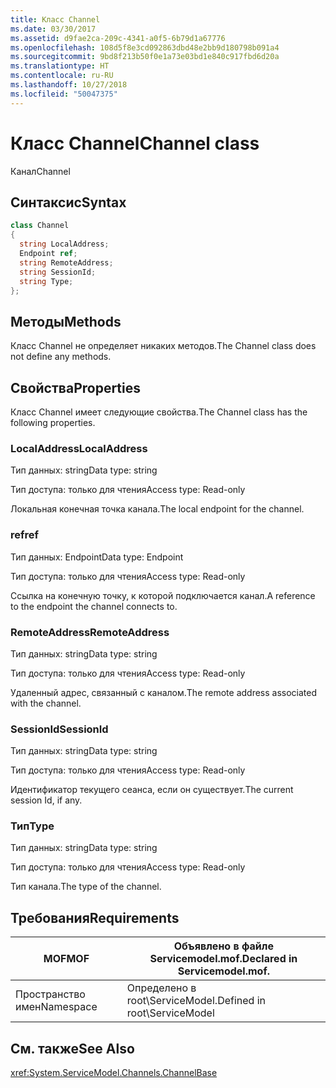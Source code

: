 ```yaml
---
title: Класс Channel
ms.date: 03/30/2017
ms.assetid: d9fae2ca-209c-4341-a0f5-6b79d1a67776
ms.openlocfilehash: 108d5f8e3cd092863dbd48e2bb9d180798b091a4
ms.sourcegitcommit: 9bd8f213b50f0e1a73e03bd1e840c917fbd6d20a
ms.translationtype: HT
ms.contentlocale: ru-RU
ms.lasthandoff: 10/27/2018
ms.locfileid: "50047375"
---
```

# <a name="channel-class"></a><span data-ttu-id="7ee48-102">Класс Channel</span><span class="sxs-lookup"><span data-stu-id="7ee48-102">Channel class</span></span>
<span data-ttu-id="7ee48-103">Канал</span><span class="sxs-lookup"><span data-stu-id="7ee48-103">Channel</span></span>  
  
## <a name="syntax"></a><span data-ttu-id="7ee48-104">Синтаксис</span><span class="sxs-lookup"><span data-stu-id="7ee48-104">Syntax</span></span>  
  
```csharp
class Channel  
{  
  string LocalAddress;  
  Endpoint ref;  
  string RemoteAddress;  
  string SessionId;  
  string Type;  
};  
```  
  
## <a name="methods"></a><span data-ttu-id="7ee48-105">Методы</span><span class="sxs-lookup"><span data-stu-id="7ee48-105">Methods</span></span>  
 <span data-ttu-id="7ee48-106">Класс Channel не определяет никаких методов.</span><span class="sxs-lookup"><span data-stu-id="7ee48-106">The Channel class does not define any methods.</span></span>  
  
## <a name="properties"></a><span data-ttu-id="7ee48-107">Свойства</span><span class="sxs-lookup"><span data-stu-id="7ee48-107">Properties</span></span>  
 <span data-ttu-id="7ee48-108">Класс Channel имеет следующие свойства.</span><span class="sxs-lookup"><span data-stu-id="7ee48-108">The Channel class has the following properties.</span></span>  
  
### <a name="localaddress"></a><span data-ttu-id="7ee48-109">LocalAddress</span><span class="sxs-lookup"><span data-stu-id="7ee48-109">LocalAddress</span></span>  
 <span data-ttu-id="7ee48-110">Тип данных: string</span><span class="sxs-lookup"><span data-stu-id="7ee48-110">Data type: string</span></span>  
  
 <span data-ttu-id="7ee48-111">Тип доступа: только для чтения</span><span class="sxs-lookup"><span data-stu-id="7ee48-111">Access type: Read-only</span></span>  
  
 <span data-ttu-id="7ee48-112">Локальная конечная точка канала.</span><span class="sxs-lookup"><span data-stu-id="7ee48-112">The local endpoint for the channel.</span></span>  
  
### <a name="ref"></a><span data-ttu-id="7ee48-113">ref</span><span class="sxs-lookup"><span data-stu-id="7ee48-113">ref</span></span>  
 <span data-ttu-id="7ee48-114">Тип данных: Endpoint</span><span class="sxs-lookup"><span data-stu-id="7ee48-114">Data type: Endpoint</span></span>  
  
 <span data-ttu-id="7ee48-115">Тип доступа: только для чтения</span><span class="sxs-lookup"><span data-stu-id="7ee48-115">Access type: Read-only</span></span>  
  
 <span data-ttu-id="7ee48-116">Ссылка на конечную точку, к которой подключается канал.</span><span class="sxs-lookup"><span data-stu-id="7ee48-116">A reference to the endpoint the channel connects to.</span></span>  
  
### <a name="remoteaddress"></a><span data-ttu-id="7ee48-117">RemoteAddress</span><span class="sxs-lookup"><span data-stu-id="7ee48-117">RemoteAddress</span></span>  
 <span data-ttu-id="7ee48-118">Тип данных: string</span><span class="sxs-lookup"><span data-stu-id="7ee48-118">Data type: string</span></span>  
  
 <span data-ttu-id="7ee48-119">Тип доступа: только для чтения</span><span class="sxs-lookup"><span data-stu-id="7ee48-119">Access type: Read-only</span></span>  
  
 <span data-ttu-id="7ee48-120">Удаленный адрес, связанный с каналом.</span><span class="sxs-lookup"><span data-stu-id="7ee48-120">The remote address associated with the channel.</span></span>  
  
### <a name="sessionid"></a><span data-ttu-id="7ee48-121">SessionId</span><span class="sxs-lookup"><span data-stu-id="7ee48-121">SessionId</span></span>  
 <span data-ttu-id="7ee48-122">Тип данных: string</span><span class="sxs-lookup"><span data-stu-id="7ee48-122">Data type: string</span></span>  
  
 <span data-ttu-id="7ee48-123">Тип доступа: только для чтения</span><span class="sxs-lookup"><span data-stu-id="7ee48-123">Access type: Read-only</span></span>  
  
 <span data-ttu-id="7ee48-124">Идентификатор текущего сеанса, если он существует.</span><span class="sxs-lookup"><span data-stu-id="7ee48-124">The current session Id, if any.</span></span>  
  
### <a name="type"></a><span data-ttu-id="7ee48-125">Тип</span><span class="sxs-lookup"><span data-stu-id="7ee48-125">Type</span></span>  
 <span data-ttu-id="7ee48-126">Тип данных: string</span><span class="sxs-lookup"><span data-stu-id="7ee48-126">Data type: string</span></span>  
  
 <span data-ttu-id="7ee48-127">Тип доступа: только для чтения</span><span class="sxs-lookup"><span data-stu-id="7ee48-127">Access type: Read-only</span></span>  
  
 <span data-ttu-id="7ee48-128">Тип канала.</span><span class="sxs-lookup"><span data-stu-id="7ee48-128">The type of the channel.</span></span>  
  
## <a name="requirements"></a><span data-ttu-id="7ee48-129">Требования</span><span class="sxs-lookup"><span data-stu-id="7ee48-129">Requirements</span></span>  
  
|<span data-ttu-id="7ee48-130">MOF</span><span class="sxs-lookup"><span data-stu-id="7ee48-130">MOF</span></span>|<span data-ttu-id="7ee48-131">Объявлено в файле Servicemodel.mof.</span><span class="sxs-lookup"><span data-stu-id="7ee48-131">Declared in Servicemodel.mof.</span></span>|  
|---------|-----------------------------------|  
|<span data-ttu-id="7ee48-132">Пространство имен</span><span class="sxs-lookup"><span data-stu-id="7ee48-132">Namespace</span></span>|<span data-ttu-id="7ee48-133">Определено в root\ServiceModel.</span><span class="sxs-lookup"><span data-stu-id="7ee48-133">Defined in root\ServiceModel</span></span>|  
  
## <a name="see-also"></a><span data-ttu-id="7ee48-134">См. также</span><span class="sxs-lookup"><span data-stu-id="7ee48-134">See Also</span></span>  
 <xref:System.ServiceModel.Channels.ChannelBase>
